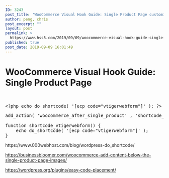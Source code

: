 ```yaml
---
ID: 3243
post_title: 'WooCommerce Visual Hook Guide: Single Product Page customize and easy code placement'
author: peng, chris
post_excerpt: ""
layout: post
permalink: >
  https://www.hss5.com/2019/09/09/woocommerce-visual-hook-guide-single-product-page-customize-and-easy-code-placement/
published: true
post_date: 2019-09-09 16:01:49
---
```

<h1 class="entry-title">WooCommerce Visual Hook Guide: Single Product Page</h1>
&nbsp;
<pre>&lt;?php echo do_shortcode( '[ecp code="vtigerwebform"]' ); ?&gt;</pre>
<pre>add_action( 'woocommerce_after_single_product' , 'shortcode_vtigerwebform', 5 );
 
function shortcode_vtigerwebform() {
    echo do_shortcode( '[ecp code="vtigerwebform"]' );
}</pre>
https://www.000webhost.com/blog/wordpress-do_shortcode/

https://businessbloomer.com/woocommerce-add-content-below-the-single-product-page-images/

https://wordpress.org/plugins/easy-code-placement/

&nbsp;
